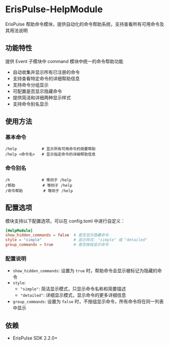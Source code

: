 # ErisPulse-HelpModule
ErisPulse 帮助命令模块，提供自动化的命令帮助系统，支持查看所有可用命令及其用法说明

## 功能特性
提供 Event 子模块中 command 模块中统一的命令帮助功能
- 自动收集并显示所有已注册的命令
- 支持查看特定命令的详细帮助信息
- 支持命令分组显示
- 可配置是否显示隐藏命令
- 提供简洁和详细两种显示样式
- 支持命令别名显示

## 使用方法

### 基本命令

```
/help           # 显示所有可用命令的简要帮助
/help <命令名>   # 显示指定命令的详细帮助信息
```

### 命令别名

```
/h              # 等同于 /help
/帮助            # 等同于 /help
/命令帮助         # 等同于 /help
```

## 配置选项

模块支持以下配置选项，可以在 config.toml 中进行自定义：

```toml
[HelpModule]
show_hidden_commands = false  # 是否显示隐藏命令
style = "simple"              # 显示样式: "simple" 或 "detailed"
group_commands = true         # 是否按组显示命令
```

### 配置说明

- `show_hidden_commands`: 设置为 `true` 时，帮助命令会显示被标记为隐藏的命令
- `style`: 
  - `"simple"`: 简洁显示模式，只显示命令名称和简要描述
  - `"detailed"`: 详细显示模式，显示命令的更多详细信息
- `group_commands`: 设置为 `false` 时，不按组显示命令，所有命令将在同一列表中显示

## 依赖

- ErisPulse SDK 2.2.0+
